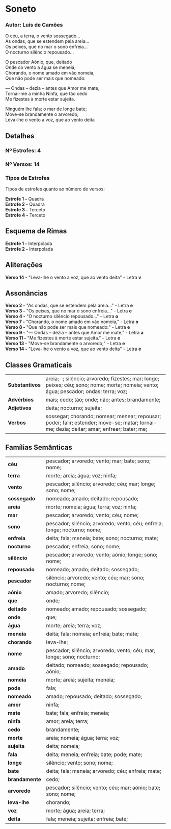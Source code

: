 # Soneto
### Autor: Luís de Camões
O céu, a terra, o vento sossegado...  
As ondas, que se estendem pela areia...  
Os peixes, que no mar o sono enfreia...  
O nocturno silêncio repousado...  


O pescador Aónio, que, deitado  
Onde co vento a água se meneia,  
Chorando, o nome amado em vão nomeia,  
Que não pode ser mais que nomeado:  


— Ondas – dezia – antes que Amor me mate,  
Tornai-me a minha Ninfa, que tão cedo  
Me fizestes à morte estar sujeita.  


Ninguém lhe fala; o mar de longe bate;  
Move-se brandamente o arvoredo;  
Leva-lhe o vento a voz, que ao vento deita  



## Detalhes
### Nº Estrofes: 4
### Nº Versos: 14
### Tipos de Estrofes
Tipos de estrofes quanto ao número de versos:

**Estrofe 1 -** Quadra  
**Estrofe 2 -** Quadra  
**Estrofe 3 -** Terceto  
**Estrofe 4 -** Terceto  
## Esquema de Rimas  
**Estrofe 1 -** Interpolada  
**Estrofe 2 -** Interpolada  
## Aliterações
**Verso 14 -** "Leva-lhe o vento a voz, que ao vento deita" - Letra **v**  
## Assonâncias
**Verso 2 -** "As ondas, que se estendem pela areia..." - Letra **e**  
**Verso 3 -** "Os peixes, que no mar o sono enfreia..." - Letra **e**  
**Verso 4 -** "O nocturno silêncio repousado..." - Letra **o**  
**Verso 7 -** "Chorando, o nome amado em vão nomeia," - Letra **o**  
**Verso 8 -** "Que não pode ser mais que nomeado:" - Letra **e**  
**Verso 9 -** "— Ondas – dezia – antes que Amor me mate," - Letra **a**  
**Verso 11 -** "Me fizestes à morte estar sujeita." - Letra **e**  
**Verso 13 -** "Move-se brandamente o arvoredo;" - Letra **e**  
**Verso 14 -** "Leva-lhe o vento a voz, que ao vento deita" - Letra **e**  
## Classes Gramaticais

|   |   |
|---|---|
| **Substantivos** | areia; –; silêncio; arvoredo; fizestes; mar; longe; peixes; céu; sono; nome; morte; nomeia; vento; água; pescador; ondas; terra; voz; |
| **Advérbios**    | mais; cedo; tão; onde; não; antes; brandamente; |
| **Adjetivos**    | deita; nocturno; sujeita; |
| **Verbos**       | sossegar; chorando; nomear; menear; repousar; poder; falir; estender; move-se; matar; tornai-me; dezia; deitar; amar; enfrear; bater; me; |
## Famílias Semânticas

|   |   |
|---|---|
| **céu**    | pescador; arvoredo; vento; mar; bate; sono; nome; |
| **terra**    | morte; areia; água; voz; ninfa; |
| **vento**    | pescador; silêncio; arvoredo; céu; mar; longe; sono; nome; |
| **sossegado**    | nomeado; amado; deitado; repousado; |
| **areia**    | morte; nomeia; água; terra; voz; ninfa; |
| **mar**    | pescador; arvoredo; vento; céu; nome; |
| **sono**    | pescador; silêncio; arvoredo; vento; céu; enfreia; longe; nocturno; nome; |
| **enfreia**    | deita; fala; meneia; bate; sono; nocturno; mate; |
| **nocturno**    | pescador; enfreia; sono; nome; |
| **silêncio**    | pescador; arvoredo; vento; aónio; longe; sono; nome; |
| **repousado**    | nomeado; amado; deitado; sossegado; |
| **pescador**    | silêncio; arvoredo; vento; céu; mar; sono; nocturno; nome; |
| **aónio**    | amado; arvoredo; silêncio; |
| **que**    | onde; |
| **deitado**    | nomeado; amado; repousado; sossegado; |
| **onde**    | que; |
| **água**    | morte; areia; terra; voz; |
| **meneia**    | deita; fala; nomeia; enfreia; bate; mate; |
| **chorando**    | leva-lhe; |
| **nome**    | pescador; silêncio; arvoredo; vento; céu; mar; longe; sono; nocturno; |
| **amado**    | deitado; nomeado; sossegado; repousado; aónio; |
| **nomeia**    | morte; areia; sujeita; meneia; |
| **pode**    | fala; |
| **nomeado**    | amado; repousado; deitado; sossegado; |
| **amor**    | ninfa; |
| **mate**    | bate; fala; enfreia; meneia; |
| **ninfa**    | amor; areia; terra; |
| **cedo**    | brandamente; |
| **morte**    | areia; nomeia; água; terra; voz; |
| **sujeita**    | deita; nomeia; |
| **fala**    | deita; meneia; enfreia; bate; pode; mate; |
| **longe**    | silêncio; vento; sono; nome; |
| **bate**    | deita; fala; meneia; arvoredo; céu; enfreia; mate; |
| **brandamente**    | cedo; |
| **arvoredo**    | pescador; silêncio; vento; céu; mar; aónio; bate; sono; nome; |
| **leva-lhe**    | chorando; |
| **voz**    | morte; água; areia; terra; |
| **deita**    | fala; meneia; sujeita; enfreia; bate; |